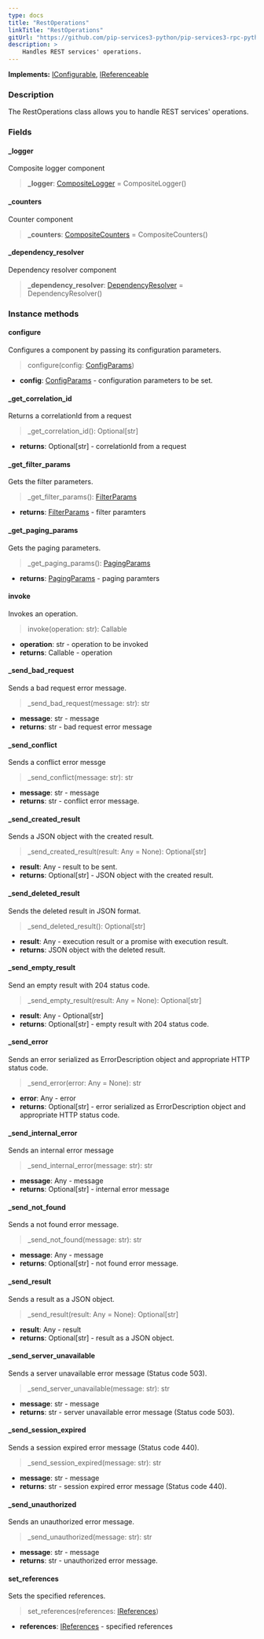 ```yaml
---
type: docs
title: "RestOperations"
linkTitle: "RestOperations"
gitUrl: "https://github.com/pip-services3-python/pip-services3-rpc-python"
description: >
    Handles REST services' operations.
---
```


**Implements:** [IConfigurable](../../../commons/config/iconfigurable), [IReferenceable](../../../commons/refer/ireferenceable)

### Description

The RestOperations class allows you to handle REST services' operations.

### Fields

<span class="hide-title-link">

#### _logger
Composite logger component
> **_logger**: [CompositeLogger](../../../components/log/composite_logger) = CompositeLogger()

#### _counters
Counter component
> **_counters**: [CompositeCounters](../../../components/count/composite_counters) = CompositeCounters()

#### _dependency_resolver
Dependency resolver component
> **_dependency_resolver**: [DependencyResolver](../../../commons/refer/dependency_resolver) = DependencyResolver()

</span>


### Instance methods

#### configure
Configures a component by passing its configuration parameters.

> configure(config: [ConfigParams](../../../commons/config/config_params))

- **config**: [ConfigParams](../../../commons/config/config_params) - configuration parameters to be set.


#### _get_correlation_id
Returns a correlationId from a request

>  _get_correlation_id(): Optional[str]

- **returns**: Optional[str] - correlationId from a request


#### _get_filter_params
Gets the filter parameters.

>  _get_filter_params(): [FilterParams](../../../commons/data/filter_params)

- **returns**: [FilterParams](../../../commons/data/filter_params) - filter paramters

#### _get_paging_params
Gets the paging parameters.

>  _get_paging_params(): [PagingParams](../../../commons/data/paging_params)

- **returns**: [PagingParams](../../../commons/data/paging_params) - paging paramters


#### invoke
Invokes an operation.

> invoke(operation: str): Callable

- **operation**: str - operation to be invoked
- **returns**: Callable - operation


#### _send_bad_request
Sends a bad request error message.

> _send_bad_request(message: str): str

- **message**: str - message
- **returns**: str - bad request error message


#### _send_conflict
Sends a conflict error messge

> _send_conflict(message: str): str

- **message**: str - message
- **returns**: str - conflict error message.


#### _send_created_result
Sends a JSON object with the created result.

> _send_created_result(result: Any = None): Optional[str]

- **result**: Any - result to be sent.
- **returns**: Optional[str] - JSON object with the created result.


#### _send_deleted_result
Sends the deleted result in JSON format.

> _send_deleted_result(): Optional[str]

- **result**: Any - execution result or a promise with execution result.
- **returns**: JSON object with the deleted result.


#### _send_empty_result
Send an empty result with 204 status code.

> _send_empty_result(result: Any = None): Optional[str]

- **result**: Any - Optional[str] 
- **returns**: Optional[str] - empty result with 204 status code.


#### _send_error
Sends an error serialized as ErrorDescription object and appropriate HTTP status code.

> _send_error(error: Any = None): str

- **error**: Any - error
- **returns**: Optional[str] - error serialized as ErrorDescription object and appropriate HTTP status code.


#### _send_internal_error
Sends an internal error message

> _send_internal_error(message: str): str

- **message**: Any - message
- **returns**: Optional[str] - internal error message


#### _send_not_found
Sends a not found error message.

> _send_not_found(message: str): str

- **message**: Any - message
- **returns**: Optional[str] - not found error message.

#### _send_result
Sends a result as a JSON object.

> _send_result(result: Any = None): Optional[str]

- **result**: Any - result
- **returns**: Optional[str] - result as a JSON object.


#### _send_server_unavailable
Sends a server unavailable error message (Status code 503).

> _send_server_unavailable(message: str): str

- **message**: str - message
- **returns**: str - server unavailable error message (Status code 503).


#### _send_session_expired
Sends a session expired error message (Status code 440).

> _send_session_expired(message: str): str

- **message**: str - message
- **returns**: str -  session expired error message (Status code 440).


#### _send_unauthorized
Sends an unauthorized error message.

> _send_unauthorized(message: str): str

- **message**: str - message
- **returns**: str - unauthorized error message.


#### set_references
Sets the specified references.

> set_references(references: [IReferences](../../../commons/refer/ireferences))

- **references**: [IReferences](../../../commons/refer/ireferences) - specified references
